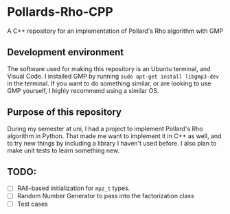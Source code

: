# Pollards-Rho-CPP
A C++ repository for an implementation of Pollard's Rho algorithm with GMP

## Development environment
The software used for making this repository is an Ubuntu terminal, and Visual Code. I installed GMP by running `sudo apt-get install libgmp3-dev` in the terminal. If you want to do something similar, or are looking to use GMP yourself, I highly recommend using a similar OS.

## Purpose of this repository
During my semester at uni, I had a project to implement Pollard's Rho algorithm in Python. That made me want to implement it in C++ as well, and to try new things by including a library I haven't used before. I also plan to make unit tests to learn something new.

## TODO:
- [ ] RAII-based initialization for `mpz_t` types.
- [ ] Random Number Generator to pass into the factorization class
- [ ] Test cases
